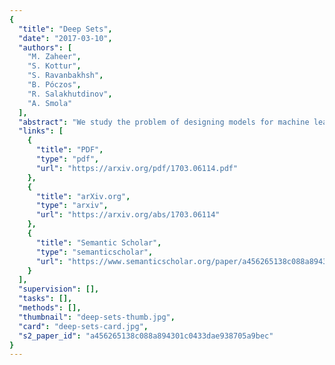 ```yaml
---
{
  "title": "Deep Sets",
  "date": "2017-03-10",
  "authors": [
    "M. Zaheer",
    "S. Kottur",
    "S. Ravanbakhsh",
    "B. Póczos",
    "R. Salakhutdinov",
    "A. Smola"
  ],
  "abstract": "We study the problem of designing models for machine learning tasks defined on sets. In contrast to the traditional approach of operating on fixed dimensional vectors, we consider objective functions defined on sets and are invariant to permutations. Such problems are widespread, ranging from the estimation of population statistics, to anomaly detection in piezometer data of embankment dams, to cosmology. Our main theorem characterizes the permutation invariant objective functions and provides a family of functions to which any permutation invariant objective function must belong. This family of functions has a special structure which enables us to design a deep network architecture that can operate on sets and which can be deployed on a variety of scenarios including both unsupervised and supervised learning tasks. We demonstrate the applicability of our method on population statistic estimation, point cloud classification, set expansion, and outlier detection.",
  "links": [
    {
      "title": "PDF",
      "type": "pdf",
      "url": "https://arxiv.org/pdf/1703.06114.pdf"
    },
    {
      "title": "arXiv.org",
      "type": "arxiv",
      "url": "https://arxiv.org/abs/1703.06114"
    },
    {
      "title": "Semantic Scholar",
      "type": "semanticscholar",
      "url": "https://www.semanticscholar.org/paper/a456265138c088a894301c0433dae938705a9bec"
    }
  ],
  "supervision": [],
  "tasks": [],
  "methods": [],
  "thumbnail": "deep-sets-thumb.jpg",
  "card": "deep-sets-card.jpg",
  "s2_paper_id": "a456265138c088a894301c0433dae938705a9bec"
}
---
```


